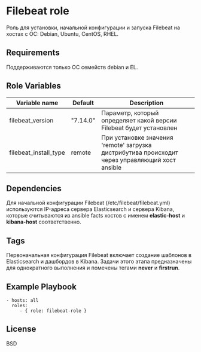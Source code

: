 Filebeat role
=========

Роль для установки, начальной конфигурации и запуска Filebeat на хостах с ОС: Debian, Ubuntu, CentOS, RHEL.

Requirements
------------

Поддерживаются только ОС семейств debian и EL.

Role Variables
--------------

| Variable name | Default | Description |
|-----------------------|----------|-------------------------|
| filebeat_version | "7.14.0" | Параметр, который определяет какой версии Filebeat будет установлен |
| filebeat_install_type | remote | При установке значения 'remote' загрузка дистрибутива происходит через управляющий хост ansible |

Dependencies
--------------

Для начальной конфигурации Filebeat (/etc/filebeat/filebeat.yml) используются IP-адреса сервера Elasticsearch и сервера Kibana, которые считываются из ansible facts хостов с именем **elastic-host** и **kibana-host** соответственно.

Tags
--------------

Первоначальная конфигурация Filebeat включает создание шаблонов в Elasticsearch и дашбордов в Kibana. Задачи этого этапа предназначены для однократного выполнения и помечены тегами **never** и **firstrun**.

Example Playbook
----------------

    - hosts: all
      roles:
         - { role: filebeat-role }

License
-------

BSD
